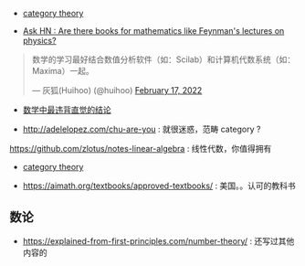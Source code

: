 - [category theory](https://boris-marinov.github.io/category-theory-illustrated/05_logic/)

- [Ask HN : Are there books for mathematics like Feynman's lectures on physics?](https://news.ycombinator.com/item?id=21346272)

<blockquote class="twitter-tweet"><p lang="zh" dir="ltr">数学的学习最好结合数值分析软件（如：Scilab）和计算机代数系统（如：Maxima）一起。</p>&mdash; 灰狐(Huihoo) (@huihoo) <a href="https://twitter.com/huihoo/status/1494219912747032579?ref_src=twsrc%5Etfw">February 17, 2022</a></blockquote> <script async src="https://platform.twitter.com/widgets.js" charset="utf-8"></script>

- [数学中最违背直觉的结论](https://axisofordinary.substack.com/p/the-most-counterintuitive-facts-in?utm_source=url)

- http://adelelopez.com/chu-are-you : 就很迷惑，范畴 category ?

https://github.com/zlotus/notes-linear-algebra : 线性代数，你值得拥有
- [category theory](https://github.com/hmemcpy/milewski-ctfp-pdf)

- https://aimath.org/textbooks/approved-textbooks/ : 美国。。认可的教科书

## 数论
- https://explained-from-first-principles.com/number-theory/ : 还写过其他内容的
